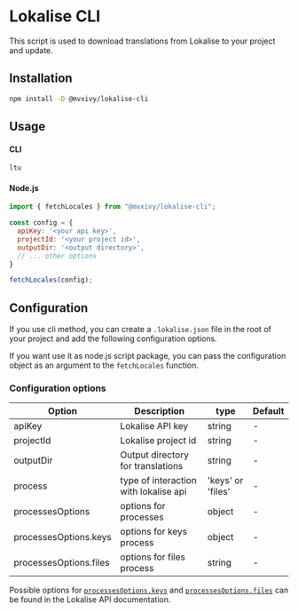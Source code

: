 # Lokalise CLI

This script is used to download translations from Lokalise to your project and update. 

## Installation

```bash
npm install -D @mvxivy/lokalise-cli
```

## Usage

#### CLI 
```bash
ltu
```

#### Node.js
```javascript
import { fetchLocales } from "@mvxivy/lokalise-cli";

const config = {
  apiKey: '<your api key>',
  projectId: '<your project id>',
  outputDir: '<output directory>',
  // ... other options
}

fetchLocales(config);
```

## Configuration
If you use cli method, you can create a `.lokalise.json` file in the root of your project and add the following configuration options.

If you want use it as node.js script package, you can pass the configuration object as an argument to the `fetchLocales` function.

### Configuration options

| Option                 | Description                                       | type             | Default |
|------------------------|---------------------------------------------------|------------------|---------|
| apiKey                 | Lokalise API key                                  | string           | -       |
| projectId              | Lokalise project id                               | string           | -       |
| outputDir              | Output directory for translations                 | string           | -       |
| process                | type of interaction with lokalise api             | 'keys' or 'files' |  -      |
| processesOptions       | options for processes                             | object | - |
| processesOptions.keys  | options for keys process | object | - |
| processesOptions.files | options for files process                         | string | - |

Possible options for [`processesOptions.keys`](https://developers.lokalise.com/reference/list-all-keys) and [`processesOptions.files`](https://developers.lokalise.com/reference/download-files) can be found in the Lokalise API documentation.
